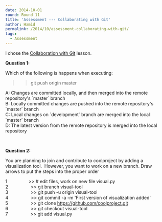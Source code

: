 ```yaml
---
date: 2014-10-01
round: Round 11
title: 'Assessment --- Collaborating with Git'
author: Hamid
permalink: /2014/10/assessment-collaborating-with-git/
tags:
  - Assessment
---
```

I chose the <a href="http://software-carpentry.org/v5/novice/git/02-collab.html" target="_blank">Collaboration with Git</a> lesson.

**Question 1:**

Which of the following is happens when executing:  
>> git push origin master

A: Changes are committed locally, and then merged into the remote repository's \`master\` branch  
B: Locally committed changes are pushed into the remote repository's \`master\` branch  
C: Local changes on \`development\` branch are merged into the local \`master\` branch  
D: The latest version from the remote repository is merged into the local repository

&nbsp;

**Question 2:**

You are planning to join and contribute to coolproject by adding a visualization tool.  However, you want to work on a new branch. Draw arrows to put the steps into the proper order

1                 >> # edit files, work on new file visual.py  
2                  >> git branch visual-tool  
3                  >> git push -u origin visual-tool  
4                  >> git commit -a -m 'First version of visualization added'  
5                  >> git clone https://github.com/coolproject.git  
6                  >> git checkout visual-tool  
7                  >> git add visual.py

&nbsp;
